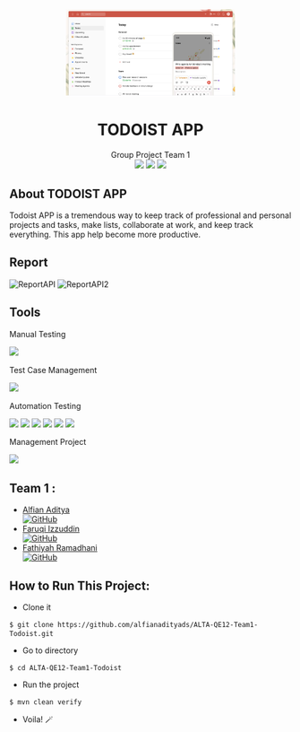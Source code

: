 <div align="center">
<img width="60%" src="./doc/todoist_1.png"><br/>
<summary><h1 style="display-inline:block">TODOIST APP</h1></summary>
Group Project Team 1 <br/>
<a href="https://docs.google.com/spreadsheets/d/1fFIs1UVqWOzbGK5iIvr5-NSWUBYlp8Ow_twiCTULbMI/edit#gid=1797173335" target="blank"><img src="https://img.shields.io/badge/-Test%20Scenario-181717?style=for-the-badge&logo=microsoft-excel&color=121B4F&logoColor=white" /></a>
<a href="" target="blank"><img src="https://img.shields.io/badge/-Presentation%20Todoist APP-181717?style=for-the-badge&logo=microsoft-PowerPoint&color=121B4F&logoColor=white" /></a>
<a href="https://developer.todoist.com/rest/v2/?shell#overview" target="blank"><img src="https://img.shields.io/badge/-API%20Documentation-181717?style=for-the-badge&logo=swagger&color=121B4F&logoColor=white" /></a>


</div>

## About TODOIST APP
Todoist APP is a tremendous way to keep track of professional and personal projects and tasks, make lists, collaborate at work, and keep track everything. This app help become more productive.

## Report
![ReportAPI](https://github.com/ukifar/Template-API-Testing/assets/117880402/6f391772-1d55-451b-a699-d7ad70063fa7)
![ReportAPI2](https://github.com/ukifar/Template-API-Testing/assets/117880402/2bb290fd-9503-439d-a36b-f802edf74fe4)

## Tools
<div>
<p>Manual Testing</p>
      <a><img src="https://img.shields.io/badge/-Postman-181717?style=for-the-badge&logo=postman&color=121B4F&logoColor=white"></a>
      <p>Test Case Management</p>
      <a><img src="https://img.shields.io/badge/-Google%20Spreadsheet-181717?style=for-the-badge&logo=GoogleChrome&color=121B4F&logoColor=white"></a>
      <p>Automation Testing</p>
      <img src="https://img.shields.io/badge/-java-181717?style=for-the-badge&logo=java&color=121B4F">
      <img src="https://img.shields.io/badge/-Apache%20Maven-181717?style=for-the-badge&logo=Apache%20Maven&color=121B4F&logoColor=white">
      <img src="https://img.shields.io/badge/-cucumber-181717?style=for-the-badge&logo=cucumber&color=121B4F&logoColor=white">
      <img src="https://img.shields.io/badge/-Rest%20Assured-181717?style=for-the-badge&logo=rest-assured&color=121B4F&logoColor=white">
      <!-- <img src="https://img.shields.io/badge/-serenity bdd-181717?style=for-the-badge&logo=serenitybdd&color=121B4F&logoColor=white"> -->
      <img src="https://img.shields.io/badge/-IntelliJ IDEA-181717?style=for-the-badge&logo=intellij-idea&color=121B4F">
      <img src="https://img.shields.io/badge/-Gherkin-181717?style=for-the-badge&logo=gherkin&color=121B4F">
      <p>Management Project</p>
      <img src="https://img.shields.io/badge/-Trello-181717?style=for-the-badge&logo=trello&color=121B4F">
</div>

## Team 1 :
* [Alfian Aditya](https://github.com/alfianadityads) <br> [![GitHub](https://img.shields.io/badge/alfian-aditya-%23121011.svg?style=for-the-badge&logo=github&logoColor=white)](https://github.com/alfianadityads)
* [Faruqi Izzuddin](https://github.com/faruqiizu) <br> [![GitHub](https://img.shields.io/badge/faruqi-izzuddin-%23121011.svg?style=for-the-badge&logo=github&logoColor=white)](https://github.com/faruqiizu)
* [Fathiyah Ramadhani](https://github.com/fathiyahrr) <br> [![GitHub](https://img.shields.io/badge/fathiyah-ramadhani-%23121011.svg?style=for-the-badge&logo=github&logoColor=white)](https://github.com/fathiyahrr)

## How to Run This Project:
- Clone it

```
$ git clone https://github.com/alfianadityads/ALTA-QE12-Team1-Todoist.git
```

- Go to directory

```
$ cd ALTA-QE12-Team1-Todoist
```

- Run the project

```
$ mvn clean verify
```

- Voila! 🪄
